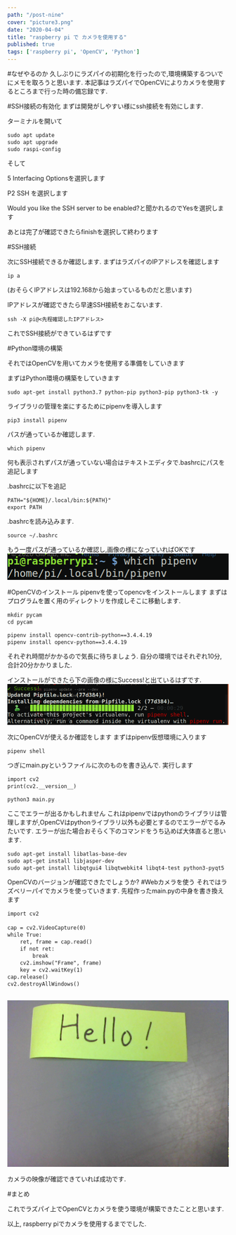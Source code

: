 ```yaml
---
path: "/post-nine"
cover: "picture3.png"
date: "2020-04-04"
title: "raspberry pi で カメラを使用する"
published: true
tags: ['raspberry pi', 'OpenCV', 'Python']
---
```

#なぜやるのか
久しぶりにラズパイの初期化を行ったので,環境構築するついでにメモを取ろうと思います.
本記事はラズパイでOpenCVによりカメラを使用するところまで行った時の備忘録です.

#SSH接続の有効化
まずは開発がしやすい様にssh接続を有効にします.

ターミナルを開いて
```
sudo apt update
sudo apt upgrade
sudo raspi-config
```
そして

5 Interfacing Optionsを選択します

P2 SSH を選択します

Would you like the SSH server to be enabled?と聞かれるのでYesを選択します

あとは完了が確認できたらfinishを選択して終わります

#SSH接続

次にSSH接続できるか確認します.
まずはラズパイのIPアドレスを確認します

```
ip a
```

(おそらくIPアドレスは192.168から始まっているものだと思います)

IPアドレスが確認できたら早速SSH接続をおこないます.

```
ssh -X pi@<先程確認したIPアドレス>
```
これでSSH接続ができているはずです

#Python環境の構築

それではOpenCVを用いてカメラを使用する準備をしていきます

まずはPython環境の構築をしていきます
```
sudo apt-get install python3.7 python-pip python3-pip python3-tk -y
```

ライブラリの管理を楽にするためにpipenvを導入します
```
pip3 install pipenv
```
パスが通っているか確認します.
```
which pipenv
```
何も表示されずパスが通っていない場合はテキストエディタで.bashrcにパスを追記します

.bashrcに以下を追記
```
PATH="${HOME}/.local/bin:${PATH}"
export PATH
```

.bashrcを読み込みます.
```
source ~/.bashrc
```

もう一度パスが通っているか確認し,画像の様になっていればOKです
![](picture1.png)

#OpenCVのインストール
pipenvを使ってopencvをインストールします
まずはプログラムを置く用のディレクトリを作成しそこに移動します.
```
mkdir pycam
cd pycam
```

```
pipenv install opencv-contrib-python==3.4.4.19
pipenv install opencv-python==3.4.4.19
```
それぞれ時間がかかるので気長に待ちましょう.
自分の環境ではそれぞれ10分, 合計20分かかりました.

インストールができたら下の画像の様にSuccess!と出ているはずです.
![](picture2.png)

次にOpenCVが使えるか確認をします
まずはpipenv仮想環境に入ります
```
pipenv shell
```
つぎにmain.pyというファイルに次のものを書き込んで. 実行します
```
import cv2 
print(cv2.__version__)
```

```
python3 main.py
```

ここでエラーが出るかもしれません
これはpipenvではpythonのライブラリは管理しますが,OpenCVはpythonライブラリ以外も必要とするのでエラーがでるみたいです.
エラーが出た場合おそらく下のコマンドをうち込めば大体直ると思います.
```
sudo apt-get install libatlas-base-dev
sudo apt-get install libjasper-dev
sudo apt-get install libqtgui4 libqtwebkit4 libqt4-test python3-pyqt5 
```

OpenCVのバージョンが確認できたでしょうか?
#Webカメラを使う
それではラズベリーパイでカメラを使っていきます.
先程作ったmain.pyの中身を書き換えます

```
import cv2

cap = cv2.VideoCapture(0)
while True:
    ret, frame = cap.read()
    if not ret:
        break
    cv2.imshow("Frame", frame)
    key = cv2.waitKey(1)
cap.release()
cv2.destroyAllWindows()


```

![](picture3.png)

カメラの映像が確認できていれば成功です.

#まとめ

これでラズパイ上でOpenCVとカメラを使う環境が構築できたことと思います.


以上, raspberry piでカメラを使用するまででした.


